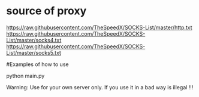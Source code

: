 # source of proxy 
https://raw.githubusercontent.com/TheSpeedX/SOCKS-List/master/http.txt
https://raw.githubusercontent.com/TheSpeedX/SOCKS-List/master/socks4.txt 
https://raw.githubusercontent.com/TheSpeedX/SOCKS-List/master/socks5.txt

#Examples of how to use

python main.py <url> <thread>

Warning: Use for your own server only. If you use it in a bad way is illegal !!!
